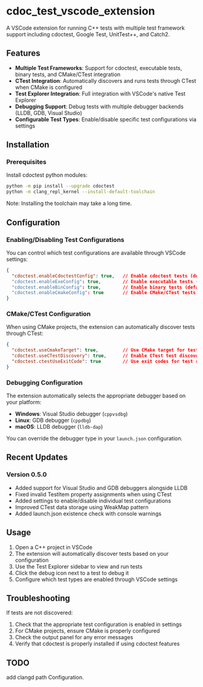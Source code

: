 # cdoc_test_vscode_extension

A VSCode extension for running C++ tests with multiple test framework support including cdoctest, Google Test, UnitTest++, and Catch2.

## Features

- **Multiple Test Frameworks**: Support for cdoctest, executable tests, binary tests, and CMake/CTest integration
- **CTest Integration**: Automatically discovers and runs tests through CTest when CMake is configured
- **Test Explorer Integration**: Full integration with VSCode's native Test Explorer
- **Debugging Support**: Debug tests with multiple debugger backends (LLDB, GDB, Visual Studio)
- **Configurable Test Types**: Enable/disable specific test configurations via settings

## Installation

### Prerequisites

Install cdoctest python modules:
```bash
python -m pip install --upgrade cdoctest
python -m clang_repl_kernel --install-default-toolchain
```
Note: Installing the toolchain may take a long time.

## Configuration

### Enabling/Disabling Test Configurations

You can control which test configurations are available through VSCode settings:

```json
{
  "cdoctest.enableCdoctestConfig": true,   // Enable cdoctest tests (default: true)
  "cdoctest.enableExeConfig": true,        // Enable executable tests (default: true)
  "cdoctest.enableBinConfig": true,        // Enable binary tests (default: true)
  "cdoctest.enableCmakeConfig": true       // Enable CMake/CTest tests (default: true)
}
```

### CMake/CTest Configuration

When using CMake projects, the extension can automatically discover tests through CTest:

```json
{
  "cdoctest.useCmakeTarget": true,         // Use CMake target for test discovery
  "cdoctest.useCTestDiscovery": true,      // Enable CTest test discovery
  "cdoctest.ctestUseExitCode": true        // Use exit codes for test results
}
```

### Debugging Configuration

The extension automatically selects the appropriate debugger based on your platform:
- **Windows**: Visual Studio debugger (`cppvsdbg`)
- **Linux**: GDB debugger (`cppdbg`)
- **macOS**: LLDB debugger (`lldb-dap`)

You can override the debugger type in your `launch.json` configuration.

## Recent Updates

### Version 0.5.0
- Added support for Visual Studio and GDB debuggers alongside LLDB
- Fixed invalid TestItem property assignments when using CTest
- Added settings to enable/disable individual test configurations
- Improved CTest data storage using WeakMap pattern
- Added launch.json existence check with console warnings

## Usage

1. Open a C++ project in VSCode
2. The extension will automatically discover tests based on your configuration
3. Use the Test Explorer sidebar to view and run tests
4. Click the debug icon next to a test to debug it
5. Configure which test types are enabled through VSCode settings

## Troubleshooting

If tests are not discovered:
1. Check that the appropriate test configuration is enabled in settings
2. For CMake projects, ensure CMake is properly configured
3. Check the output panel for any error messages
4. Verify that cdoctest is properly installed if using cdoctest features

## TODO
add clangd path Configuration.
